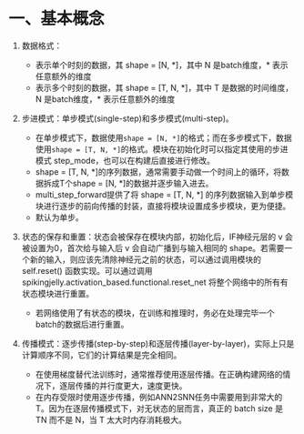 # 一、基本概念

1. 数据格式：

   - 表示单个时刻的数据，其 shape = [N, \*]，其中 N 是batch维度，\* 表示任意额外的维度
   - 表示多个时刻的数据，其 shape = [T, N, \*]，其中 T 是数据的时间维度， N 是batch维度，\* 表示任意额外的维度
2. 步进模式：单步模式(single-step)和多步模式(multi-step)。
   - 在单步模式下，数据使用`shape = [N, *]`的格式；而在多步模式下，数据使用`shape = [T, N, *]`的格式。模块在初始化时可以指定其使用的步进模式 step_mode，也可以在构建后直接进行修改。
   - shape = [T, N, *]的序列数据，通常需要手动做一个时间上的循环，将数据拆成T个shape = [N, *]的数据并逐步输入进去。
   - multi_step_forward提供了将 shape = [T, N, *] 的序列数据输入到单步模块进行逐步的前向传播的封装，直接将模块设置成多步模块，更为便捷。
   - 默认为单步。

3. 状态的保存和重置：状态会被保存在模块内部，初始化后，IF神经元层的 v 会被设置为0，首次给与输入后 v 会自动广播到与输入相同的 shape。若需要一个新的输入，则应该先清除神经元之前的状态，可以通过调用模块的 self.reset() 函数实现。可以通过调用 spikingjelly.activation_based.functional.reset_net 将整个网络中的所有有状态模块进行重置。
   - 若网络使用了有状态的模块，在训练和推理时，务必在处理完毕一个batch的数据后进行重置。

4. 传播模式：逐步传播(step-by-step)和逐层传播(layer-by-layer)，实际上只是计算顺序不同，它们的计算结果是完全相同。
   - 在使用梯度替代法训练时，通常推荐使用逐层传播。在正确构建网络的情况下，逐层传播的并行度更大，速度更快。
   - 在内存受限时使用逐步传播，例如ANN2SNN任务中需要用到非常大的 T。因为在逐层传播模式下，对无状态的层而言，真正的 batch size 是 TN 而不是 N，当 T 太大时内存消耗极大。


